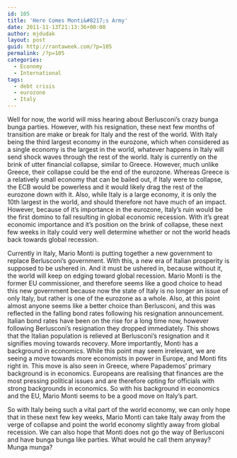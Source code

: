 ```yaml
---
id: 105
title: 'Here Comes Monti&#8217;s Army'
date: 2011-11-13T21:13:36+00:00
author: mjdudak
layout: post
guid: http://rantaweek.com/?p=105
permalink: /?p=105
categories:
  - Economy
  - International
tags:
  - debt crisis
  - eurozone
  - Italy
---
```

Well for now, the world will miss hearing about Berlusconi&#8217;s crazy bunga bunga parties. However, with his resignation, these next few months of transition are make or break for Italy and the rest of the world. With Italy being the third largest economy in the eurozone, which when considered as a single economy is the largest in the world, whatever happens in Italy will send shock waves through the rest of the world. Italy is currently on the brink of utter financial collapse, similar to Greece. However, much unlike Greece, their collapse could be the end of the eurozone. Whereas Greece is a relatively small economy that can be bailed out, if Italy were to collapse, the ECB would be powerless and it would likely drag the rest of the eurozone down with it. Also, while Italy is a large economy, it is only the 10th largest in the world, and should therefore not have much of an impact. However, because of it&#8217;s importance in the eurozone, Italy&#8217;s ruin would be the first domino to fall resulting in global economic recession. With it&#8217;s great economic importance and it&#8217;s position on the brink of collapse, these next few weeks in Italy could very well determine whether or not the world heads back towards global recession.

Currently in Italy, Mario Monti is putting together a new government to replace Berlusconi&#8217;s government. With this, a new era of Italian prosperity is supposed to be ushered in. And it must be ushered in, because without it, the world will keep on edging toward global recession. Mario Monti is the former EU commissioner, and therefore seems like a good choice to head this new government because now the state of Italy is no longer an issue of only Italy, but rather is one of the eurozone as a whole. Also, at this point almost anyone seems like a better choice than Berlusconi, and this was reflected in the falling bond rates following his resignation announcement. Italian bond rates have been on the rise for a long time now, however following Berlusconi&#8217;s resignation they dropped immediately. This shows that the Italian population is relieved at Berlusconi&#8217;s resignation and it signifies moving towards recovery. More importantly, Monti has a background in economics. While this point may seem irrelevant, we are seeing a move towards more economists in power in Europe, and Monti fits right in. This move is also seen in Greece, where Papademos&#8217; primary background is in economics. Europeans are realising that finances are the most pressing political issues and are therefore opting for officials with strong backgrounds in economics. So with his background in economics and the EU, Mario Monti seems to be a good move on Italy&#8217;s part.

So with Italy being such a vital part of the world economy, we can only hope that in these next few key weeks, Mario Monti can take Italy away from the verge of collapse and point the world economy slightly away from global recession. We can also hope that Monti does not go the way of Berlusconi and have bunga bunga like parties. What would he call them anyway? Munga munga?